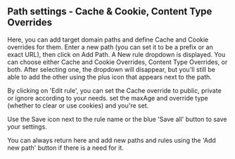 ## Path settings - Cache & Cookie, Content Type Overrides

Here, you can add target domain paths and define Cache and Cookie overrides for them. Enter a new path (you can set it to be a prefix or an exact URL), then click on Add Path. A New rule dropdown is displayed. You can choose either Cache and Cookie Overrides, Content Type Overrides, or both. After selecting one, the dropdown will disappear, but you'll still be able to add the other using the plus icon that appears next to the path.

By clicking on 'Edit rule', you can set the Cache override to public, private or ignore according to your needs. set the maxAge and override type (whether to clear or use cookies) and you're set.

Use the Save icon next to the rule name or the blue 'Save all' button to save your settings.

You can always return here and add new paths and rules using the 'Add new path' button if there is a need for it.
